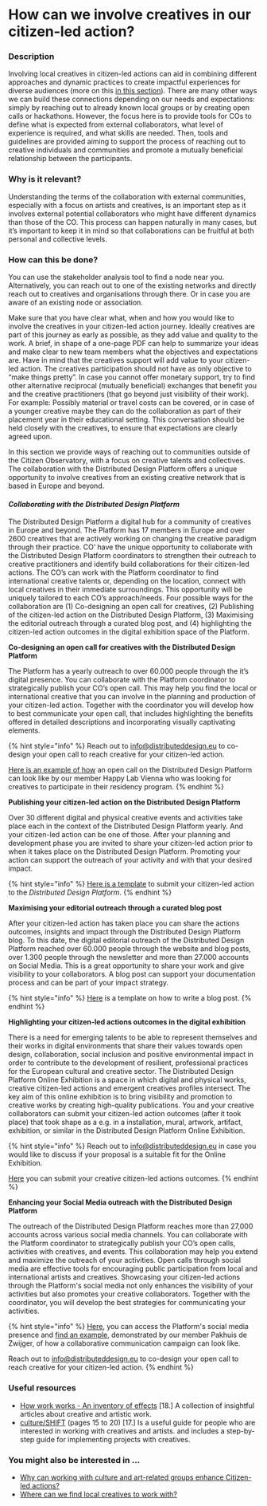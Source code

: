 # How can we involve creatives in our citizen-led action?

### **Description**

Involving local creatives in citizen-led actions can aid in combining different approaches and dynamic practices to create impactful experiences for diverse audiences (more on this [in this section](what-are-the-opportunities-for-creative-collaborations-with-citizen-led-actions.md)). There are many other ways we can build these connections depending on our needs and expectations: simply by reaching out to already known local groups or by creating open calls or hackathons. However, the focus here is to provide tools for COs to define what is expected from external collaborators, what level of experience is required, and what skills are needed. Then, tools and guidelines are provided aiming to support the process of reaching out to creative individuals and communities and promote a mutually beneficial relationship between the participants.

### **Why is it relevant?**

Understanding the terms of the collaboration with external communities, especially with a focus on artists and creatives, is an important step as it involves external potential collaborators who might have different dynamics than those of the CO. This process can happen naturally in many cases, but it’s important to keep it in mind so that collaborations can be fruitful at both personal and collective levels.

### **How can this be done?**

You can use the stakeholder analysis tool to find a node near you. Alternatively, you can reach out to one of the existing networks and directly reach out to creatives and organisations through there. Or in case you are aware of an existing node or association.

Make sure that you have clear what, when and how you would like to involve the creatives in your citizen-led action journey. Ideally creatives are part of this journey as early as possible, as they add value and quality to the work. A brief, in shape of a one-page PDF can help to summarize your ideas and make clear to new team members what the objectives and expectations are. Have in mind that the creatives support will add value to your citizen-led action. The creatives participation should not have as only objective to “make things pretty”. In case you cannot offer monetary support, try to find other alternative reciprocal (mutually beneficial) exchanges that benefit you and the creative practitioners (that go beyond just visibility of their work). For example: Possibly material or travel costs can be covered, or in case of a younger creative maybe they can do the collaboration as part of their placement year in their educational setting. This conversation should be held closely with the creatives, to ensure that expectations are clearly agreed upon.

In this section we provide ways of reaching out to communities outside of the Citizen Observatory, with a focus on creative talents and collectives. The collaboration with the Distributed Design Platform offers a unique opportunity to involve creatives from an existing creative network that is based in Europe and beyond.

#### _Collaborating with the Distributed Design Platform_

The Distributed Design Platform a digital hub for a community of creatives in Europe and beyond. The Platform has 17 members in Europe and over 2600 creatives that are actively working on changing the creative paradigm through their practice. CO’ have the unique opportunity to collaborate with the Distributed Design Platform coordinators to strengthen their outreach to creative practitioners and identify build collaborations for their citizen-led actions. The CO’s can work with the Platform coordinator to find international creative talents or, depending on the location, connect with local creatives in their immediate surroundings. This opportunity will be uniquely tailored to each CO’s approach/needs. Four possible ways for the collaboration are (1) Co-designing an open call for creatives, (2) Publishing of the citizen-led action on the Distributed Design Platform, (3) Maximising the editorial outreach through a curated blog post, and (4) highlighting the citizen-led action outcomes in the digital exhibition space of the Platform.

**Co-designing an open call for creatives with the Distributed Design Platform**

The Platform has a yearly outreach to over 60.000 people through the it’s digital presence. You can collaborate with the Platform coordinator to strategically publish your CO’s open call. This may help you find the local or international creative that you can involve in the planning and production of your citizen-led action. Together with the coordinator you will develop how to best communicate your open call, that includes highlighting the benefits offered in detailed descriptions and incorporating visually captivating elements.

{% hint style="info" %}
Reach out to [info@distributeddesign.eu](mailto:info@distributeddesign.eu) to co-design your open call to reach creative for your citizen-led action.

[Here is an example of how](https://distributeddesign.eu/open-call-distributed-design-residency-at-happylab-vienna/) an open call on the Distributed Design Platform can look like by our member Happy Lab Vienna who was looking for creatives to participate in their residency program.
{% endhint %}

**Publishing your citizen-led action on the Distributed Design Platform**&#x20;

Over 30 different digital and physical creative events and activities take place each in the context of the Distributed Design Platform yearly. And your citizen-led action can be one of those. After your planning and development phase you are invited to share your citizen-led action prior to when it takes place on the Distributed Design Platform. Promoting your action can support the outreach of your activity and with that your desired impact.

{% hint style="info" %}
[Here is a template](https://docs.google.com/document/d/1e9FHnSDsUD0TIDbPQUErJuC2LCF-D4pr6r93vv1VgnU/edit?usp=sharing) to submit your citizen-led action to the _Distributed Design Platform_.
{% endhint %}

**Maximising your editorial outreach through a curated blog post**&#x20;

After your citizen-led action has taken place you can share the actions outcomes, insights and impact through the Distributed Design Platform blog. To this date, the digital editorial outreach of the Distributed Design Platform reached over 60.000 people through the website and blog posts, over 1.300 people through the newsletter and more than 27.000 accounts on Social Media. This is a great opportunity to share your work and give visibility to your collaborators. A blog post can support your documentation process and can be part of your impact strategy.

{% hint style="info" %}
[Here](https://docs.google.com/document/d/1EvHiYZyGjVqTBZEFKd4C4eNodMRAMZTSaoJjHBVJAjM/edit?usp=sharing) is a template on how to write a blog post.
{% endhint %}

**Highlighting your citizen-led actions outcomes in the digital exhibition**

There is a need for emerging talents to be able to represent themselves and their works in digital environments that share their values towards open design, collaboration, social inclusion and positive environmental impact in order to contribute to the development of resilient, professional practices for the European cultural and creative sector. The Distributed Design Platform Online Exhibition is a space in which digital and physical works, creative citizen-led actions and emergent creatives profiles intersect. The key aim of this online exhibition is to bring visibility and promotion to creative works by creating high-quality publications. You and your creative collaborators can submit your citizen-led action outcomes (after it took place) that took shape as a e.g. in a installation, mural, artwork, artifact, exhibition, or similar in the Distributed Design Platform Online Exhibition.

{% hint style="info" %}
Reach out to [info@distributeddesign.eu](mailto:info@distributeddesign.eu) in case you would like to discuss if your proposal is a suitable fit for the Online Exhibition.

[Here](https://docs.google.com/forms/d/1ZidvYOPLElD87jh1dR_yG3NTJj82Dq2dLSIZ6uWKAvc/viewform?edit_requested=true) you can submit your creative citizen-led actions outcomes.
{% endhint %}

**Enhancing your Social Media outreach with the Distributed Design Platform**

The outreach of the Distributed Design Platform reaches more than 27,000 accounts across various social media channels. You can collaborate with the Platform coordinator to strategically publish your CO’s open calls, activities with creatives, and events. This collaboration may help you extend and maximize the outreach of your activities. Open calls through social media are effective tools for encouraging public participation from local and international artists and creatives. Showcasing your citizen-led actions through the Platform's social media not only enhances the visibility of your activities but also promotes your creative collaborators. Together with the coordinator, you will develop the best strategies for communicating your activities.

{% hint style="info" %}
[Here](https://www.instagram.com/distributeddesign/?igshid=MzRlODBiNWFlZA%3D%3D), you can access the Platform's social media presence and [find an example](https://www.instagram.com/p/CxqLPXCoh2X/?igshid=MzRlODBiNWFlZA%3D%3D\&img_index=1), demonstrated by our member Pakhuis de Zwijger, of how a collaborative communication campaign can look like.

Reach out to [info@distributeddesign.eu](mailto:info@distributeddesign.eu) to co-design your open call to reach creative for your citizen-led action.
{% endhint %}

### **Useful resources**

* [How work works - An inventory of effects](http://creativehubs.net/uploads/How_Work_Works-Publication-PDF_Preview.pdf) \[18.] A collection of insightful articles about creative and artistic work.
* [culture/SHIFT](https://www.creativecarbonscotland.com/wp-content/uploads/2021/04/CultureSHIFT-methodology-2021-final.pdf) (pages 15 to 20) \[17.] Is a useful guide for people who are interested in working with creatives and artists. and includes a step-by-step guide for implementing projects with creatives.

### **You might also be interested in …**

* [Why can working with culture and art-related groups enhance Citizen-led actions?](what-are-the-opportunities-for-creative-collaborations-with-citizen-led-actions.md)
* [Where can we find local creatives to work with?](where-can-we-find-local-creatives-to-work-with.md)
